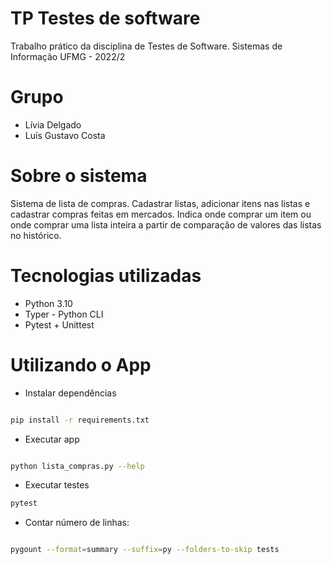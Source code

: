 # TP Testes de software
Trabalho prático da disciplina de Testes de Software. Sistemas de Informação UFMG - 2022/2


# Grupo
- Lívia Delgado
- Luís Gustavo Costa

# Sobre o sistema
Sistema de lista de compras.
Cadastrar listas, adicionar itens nas listas e cadastrar compras feitas em mercados.
Indica onde comprar um item ou onde comprar uma lista inteira a partir de comparação de valores das listas no histórico.

# Tecnologias utilizadas

- Python 3.10
- Typer - Python CLI
- Pytest + Unittest

# Utilizando o App

- Instalar dependências
```bash

pip install -r requirements.txt

```

- Executar app
```bash

python lista_compras.py --help

```

- Executar testes
```bash
pytest
```

- Contar número de linhas:
```bash

pygount --format=summary --suffix=py --folders-to-skip tests
```
